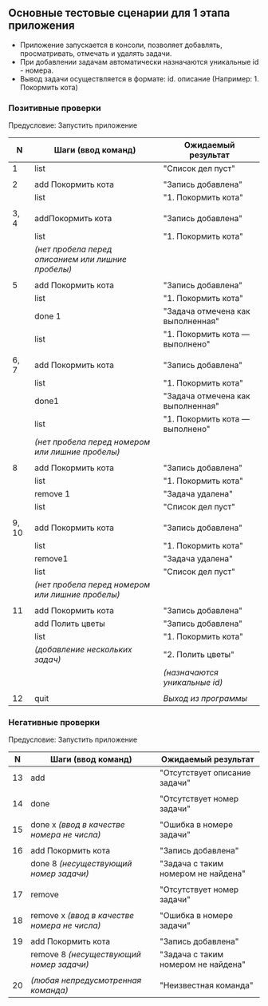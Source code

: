 ## Основные тестовые сценарии для 1 этапа приложения

- Приложение запускается в консоли, позволяет добавлять, просматривать, отмечать и удалять задачи.
- При добавлении задачам автоматически назначаются уникальные id - номера.
- Вывод задачи осуществляется в формате: id. описание (Например: 1. Покормить кота)

### Позитивные проверки

Предусловие: Запустить приложение

| N     | Шаги (ввод команд)                                 | Ожидаемый результат               | 
|-------|----------------------------------------------------|-----------------------------------| 
| 1     | list                                               | "Список дел пуст"                 | 
|       |                                                    |                                   |
| 2     | add Покормить кота                                 | "Запись добавлена"                | 
|       | list                                               | "1. Покормить кота"               | 
|       |                                                    |                                   |
| 3, 4  | addПокормить кота                                  | "Запись добавлена"                | 
|       | list                                               | "1. Покормить кота"               |
|       | *(нет пробела перед описанием или лишние пробелы)* |                                   |
|       |                                                    |                                   |
| 5     | add Покормить кота                                 | "Запись добавлена"                |
|       | list                                               | "1. Покормить кота"               |  
|       | done 1                                             | "Задача отмечена как выполненная" |  
|       | list                                               | "1. Покормить кота — выполнено"   | 
|       |                                                    |                                   |
| 6, 7  | add Покормить кота                                 | "Запись добавлена"                |
|       | list                                               | "1. Покормить кота"               |  
|       | done1                                              | "Задача отмечена как выполненная" |  
|       | list                                               | "1. Покормить кота — выполнено"   | 
|       | *(нет пробела перед номером или лишние пробелы)*   |                                   |
|       |                                                    |                                   |
| 8     | add Покормить кота                                 | "Запись добавлена"                |
|       | list                                               | "1. Покормить кота"               |  
|       | remove 1                                           | "Задача удалена"                  |  
|       | list                                               | "Список дел пуст"                 | 
|       |                                                    |                                   |
| 9, 10 | add Покормить кота                                 | "Запись добавлена"                |
|       | list                                               | "1. Покормить кота"               |  
|       | remove1                                            | "Задача удалена"                  |  
|       | list                                               | "Список дел пуст"                 | 
|       | *(нет пробела перед номером или лишние пробелы)*   |                                   |
|       |                                                    |                                   |
| 11    | add Покормить кота                                 | "Запись добавлена"                |
|       | add Полить цветы                                   | "Запись добавлена"                | 
|       | list                                               | "1. Покормить кота"               | 
|       | *(добавление нескольких задач)*                    | "2. Полить цветы"                 |
|       |                                                    | *(назначаются уникальные id)*     |
|       |                                                    |                                   |
| 12    | quit                                               | *Выход из программы*              |


### Негативные проверки

Предусловие: Запустить приложение

| N  | Шаги (ввод команд)                           | Ожидаемый результат                 | 
|----|----------------------------------------------|-------------------------------------| 
| 13 | add                                          | "Отсутствует описание задачи"       | 
|    |                                              |                                     |
| 14 | done                                         | "Отсутствует номер задачи"          | 
|    |                                              |                                     |
| 15 | done x *(ввод в качестве номера не числа)*   | "Ошибка в номере задачи"            | 
|    |                                              |                                     |
| 16 | add Покормить кота                           | "Запись добавлена"                  |
|    | done 8 *(несуществующий номер задачи)*       | "Задача с таким номером не найдена" |
|    |                                              |                                     |
| 17 | remove                                       | "Отсутствует номер задачи"          | 
|    |                                              |                                     |
| 18 | remove x *(ввод в качестве номера не числа)* | "Ошибка в номере задачи"            |
|    |                                              |                                     |
| 19 | add Покормить кота                           | "Запись добавлена"                  |
|    | remove 8 *(несуществующий номер задачи)*     | "Задача с таким номером не найдена" |
|    |                                              |                                     |
| 20 | *(любая непредусмотренная команда)*          | "Неизвестная команда"               |
